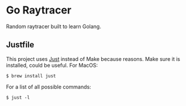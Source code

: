 # Go Raytracer

Random raytracer built to learn Golang.


## Justfile

This project uses [Just](https://github.com/casey/just) instead of Make because
reasons. Make sure it is installed, could be useful. For MacOS:

```
$ brew install just
```

For a list of all possible commands:

```
$ just -l
```
